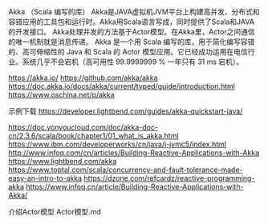 Akka （Scala 编写的库）
Akka是JAVA虚拟机JVM平台上构建高并发、分布式和容错应用的工具包和运行时。Akka用Scala语言写成，同时提供了Scala和JAVA的开发接口。
Akka处理并发的方法基于Actor模型。在Akka里，Actor之间通信的唯一机制就是消息传递。
Akka 是一个用 Scala 编写的库，用于简化编写容错的、高可伸缩性的 Java 和 Scala 的 Actor 模型应用。它已经成功运用在电信行业。系统几乎不会宕机（高可用性 99.9999999 % 一年只有 31 ms 宕机）。


https://akka.io/
https://github.com/akka/akka
https://doc.akka.io/docs/akka/current/typed/guide/introduction.html
https://www.oschina.net/p/akka

示例下载
https://developer.lightbend.com/guides/akka-quickstart-java/



https://doc.yonyoucloud.com/doc/akka-doc-cn/2.3.6/scala/book/chapter1/01_what_is_akka.html
https://www.ibm.com/developerworks/cn/java/j-jvmc5/index.html
http://www.infoq.com/cn/articles/Building-Reactive-Applications-with-Akka
https://www.lightbend.com/akka
https://www.toptal.com/scala/concurrency-and-fault-tolerance-made-easy-an-intro-to-akka
https://dzone.com/refcardz/reactive-programming-akka
https://www.infoq.cn/article/Building-Reactive-Applications-with-Akka/



介绍Actor模型
Actor模型.md




